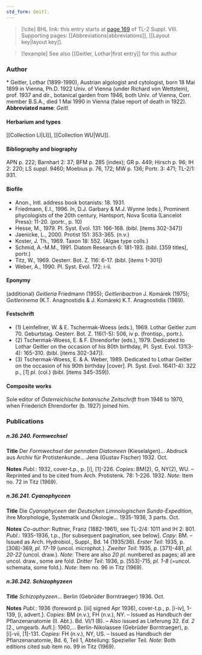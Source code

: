 ```yaml
---
std_form: Geitl.
---
```


> [!cite] BHL link: this entry starts at [page 169](https://www.biodiversitylibrary.org/page/33258647) of TL-2 Suppl. VIII.
> Supporting pages: [[Abbreviations|abbreviations]], [[Layout key|layout key]].

> [!example] See also [[Geitler, Lothar|first entry]] for this author

### Author

\* Geitler, Lothar (1899-1990), Austrian algologist and cytologist, born 18 Mai 1899 in Vienna, Ph.D. 1922 Univ. of Vienna (under Richard von Wettstein), prof. 1937 and dir., botanical garden from 1946, both Univ. of Vienna, Corr. member B.S.A., died 1 Mai 1990 in Vienna (false report of death in 1922). 
**Abbreviated name**: *Geitl.*

#### Herbarium and types

[[Collection LI|LI]], [[Collection WU|WU]].

#### Bibliography and biography

APN p. 222; Barnhart 2: 37; BFM p. 285 (index); GR p. 449; Hirsch p. 96; IH 2: 220; LS suppl. 9460; Moebius p. 76, 172; MW p. 136; Portr. 3: 471; TL-2/1: 931.

#### Biofile

- Anon., Intl. address book botanists: 18. 1931.
- Friedmann, E.I., 1996. *In*, D.J. Garbary & M.J. Wynne (eds.), Prominent phycologists of the 20th century, Hantsport, Nova Scotia (Lancelot Press): 11-20. (portr., p. 10)
- Hesse, M., 1979. Pl. Syst. Evol. 131: 166-168. (bibl. \[items 302-347\])
- Jaenicke, L., 2000. Protist 151: 353-365. (n.v.)
- Koster, J. Th., 1969. Taxon 18: 552. (Algae type colls.)
- Schmid, A.-M.M., 1991. Diatom Research 6: 181-193. (bibl. \[359 titles\], portr.)
- Titz, W., 1969. Oesterr. Bot. Z. 116: 6-17. (bibl. \[items 1-301\])
- Weber, A., 1990. Pl. Syst. Evol. 172: i-ii.

#### Eponymy

(additional) *Geitleria* Friedmann (1955); *Geitleribactron* J. Komárek (1975); *Geitlerinema* (K.T. Anagnostidis & J. Komárek) K.T. Anagnostidis (1989).

#### Festschrift

- (1) Leinfellner, W. & E. Tschermak-Woess (eds.), 1969. Lothar Geitler zum 70. Geburtstag. Oesterr. Bot. Z. 116(1-5): 506, iv p. (frontisp., portr.).
- (2) Tschermak-Woess, E. & F. Ehrendorfer (eds.), 1979. Dedicated to Lothar Geitler on the occasion of his 80th birthday, Pl. Syst. Evol. 131(3-4): 165-310. (bibl. \[items 302-347\]).
- (3) Tschermak-Woess, E. & A. Weber, 1989. Dedicated to Lothar Geitler on the occasion of his 90th birthday \[cover\]. Pl. Syst. Evol. 164(1-4): 322 p., \[*1*\] *pl*. (col.) (bibl. \[items 345-359\]).

#### Composite works

Sole editor of *Österreichische botanische Zeitschrift* from 1946 to 1970, when Friederich Ehrendorfer (b. 1927) joined him.

### Publications

##### n.36.240. Formwechsel

**Title**
Der *Formwechsel* der *pennaten Diatomeen* (Kieselalgen)... Abdruck aus Archiv für Protistenkunde... Jena (Gustav Fischer) 1932. Oct.

**Notes**
*Publ*.: 1932, cover-t.p., p. \[i\], \[1\]-226. *Copies*: BM(2), G, NY(2), WU. – Reprinted and to be cited from Arch. Protistenk. 78: 1-226. 1932.
*Note*: Item no. 72 in Titz (1969).

##### n.36.241. Cyanophyceen

**Title**
Die *Cyanophyceen* der *Deutschen Limnologischen Sunda-Expedition*, ihre Morphologie, Systematik und Ökologie... 1935-1936, 3 parts. Oct.

**Notes**
*Co-author*: Ruttner, Franz (1882-1961), see TL-2/4: 1011 and IH 2: 801.
*Publ*.: 1935-1936, t.p., \[for subsequent pagination, see below\]. *Copy*: BM. – Issued as Arch. Hydrobiol., Suppl., Bd. 14 (1935/36).
*Erster Teil*: 1935, p. \[308\]-369, *pl. 17-19* (uncol. microphot.).
*Zweiter Teil*: 1935, p. \[371\]-481, *pl. 20-22* (uncol. draw.).
*Note*: There are also *20 pl*. numbered as pages; all are uncol. draw., some are fold.
*Dritter Teil*: 1936, p. \[553\]-715, *pl. 1-8* (=uncol. schemata, some fold.).
*Note*: Item no. 96 in Titz (1969).

##### n.36.242. Schizophyzeen

**Title**
*Schizophyzeen*... Berlin (Gebrüder Borntraeger) 1936. Oct.

**Notes**
*Publ*.: 1936 (foreword p. \[iii\] signed Apr 1936), cover-t.p., p. \[i-iv\], 1-139, \[i, advert.\]. *Copies*: BM (n.v.), FH (n.v.), NY. – Issued as Handbuch der Pflanzenanatomie (II. Abt.). Bd. VI/1 (B). – Also issued as Lieferung 32.
*Ed. 2* \[2., umgearb. Aufl.\]: 1960,... Berlin-Nikolassee (Gebrüder Borntraeger), p. \[i\]-vii, \[1\]-131. *Copies*: FH (n.v.), NY, US. – Issued as Handbuch der Pflanzenanatomie, Bd. 6, Teil 1, Abteilung: Spezieller Teil.
*Note*: Both editions cited sub item no. 99 in Titz (1969).

